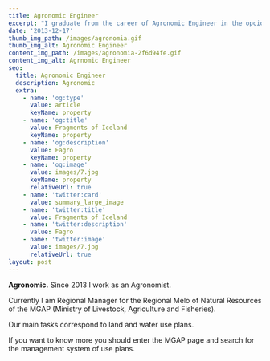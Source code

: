 ```yaml
---
title: Agronomic Engineer
excerpt: "I graduate from the career of Agronomic Engineer in the opcion Agricultural - Livestock in\_2013."
date: '2013-12-17'
thumb_img_path: /images/agronomia.gif
thumb_img_alt: Agronomic Engineer
content_img_path: /images/agronomia-2f6d94fe.gif
content_img_alt: Agrnomic Engineer
seo:
  title: Agronomic Engineer
  description: Agronomic
  extra:
    - name: 'og:type'
      value: article
      keyName: property
    - name: 'og:title'
      value: Fragments of Iceland
      keyName: property
    - name: 'og:description'
      value: Fagro
      keyName: property
    - name: 'og:image'
      value: images/7.jpg
      keyName: property
      relativeUrl: true
    - name: 'twitter:card'
      value: summary_large_image
    - name: 'twitter:title'
      value: Fragments of Iceland
    - name: 'twitter:description'
      value: Fagro
    - name: 'twitter:image'
      value: images/7.jpg
      relativeUrl: true
layout: post
---
```

**Agronomic.** Since 2013 I work as an Agronomist. 

Currently I am Regional Manager for the Regional Melo of Natural Resources of the MGAP (Ministry of Livestock, Agriculture and Fisheries). 

Our main tasks correspond to land and water use plans.

If you want to know more you should enter the MGAP page and search for the management system of use plans.